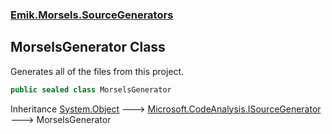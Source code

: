 ### [Emik.Morsels.SourceGenerators](Emik.Morsels.SourceGenerators.md 'Emik.Morsels.SourceGenerators')

## MorselsGenerator Class

Generates all of the files from this project.

```csharp
public sealed class MorselsGenerator
```

Inheritance [System.Object](https://docs.microsoft.com/en-us/dotnet/api/System.Object 'System.Object') &#129106; [Microsoft.CodeAnalysis.ISourceGenerator](https://docs.microsoft.com/en-us/dotnet/api/Microsoft.CodeAnalysis.ISourceGenerator 'Microsoft.CodeAnalysis.ISourceGenerator') &#129106; MorselsGenerator